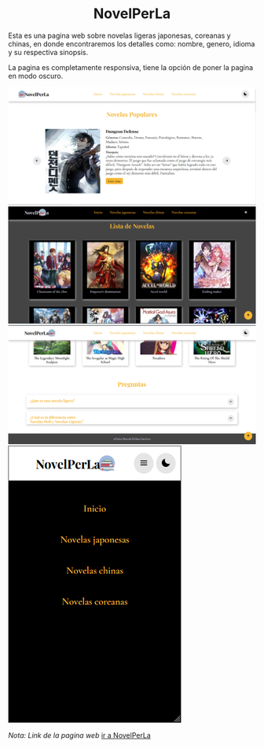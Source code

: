 <h1 align="center">NovelPerLa</h1>

Esta es una pagina web sobre novelas ligeras japonesas, coreanas y chinas, en donde encontraremos los detalles como: nombre, genero, idioma y su respectiva sinopsis.

La pagina es completamente responsiva, tiene la opción de poner la pagina en modo oscuro.

![img1 pagina](images/screen1.png)
![img2 pagina](images/screen2.png)
![img3 pagina](images/screen3.png)
![img4 pagina](images/screen4.png)

_Nota: Link de la pagina web_
[ir a NovelPerLa](https://yesipg.github.io/NovelPerLa/)